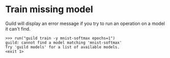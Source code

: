 # Train missing model

Guild will display an error message if you try to run an operation on
a model it can't find.

    >>> run("guild train -y mnist-softmax epochs=1")
    guild: cannot find a model matching 'mnist-softmax'
    Try 'guild models' for a list of available models.
    <exit 1>
